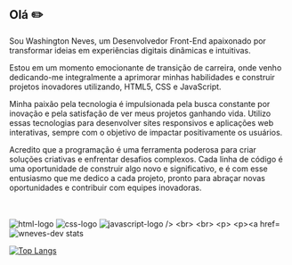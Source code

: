 ## Olá :pencil2:
Sou Washington Neves, um Desenvolvedor Front-End apaixonado por transformar ideias em experiências digitais dinâmicas e intuitivas. 

Estou em um momento emocionante de transição de carreira, onde venho dedicando-me integralmente a aprimorar minhas habilidades e construir projetos inovadores utilizando, HTML5, CSS e JavaScript.

Minha paixão pela tecnologia é impulsionada pela busca constante por inovação e pela satisfação de ver meus projetos ganhando vida. Utilizo essas tecnologias para desenvolver sites responsivos e aplicações web interativas, sempre com o objetivo de impactar positivamente os usuários.

Acredito que a programação é uma ferramenta poderosa para criar soluções criativas e enfrentar desafios complexos. Cada linha de código é uma oportunidade de construir algo novo e significativo, e é com esse entusiasmo que me dedico a cada projeto, pronto para abraçar novas oportunidades e contribuir com equipes inovadoras.

<br>
<br>
<img src="https://img.shields.io/badge/HTML5-E34F26?style=for-the-badge&logo=html5&logoColor=white" alt="html-logo" />
<img src="https://img.shields.io/badge/CSS3-1572B6?style=for-the-badge&logo=css3&logoColor=white" alt="css-logo" />
<img src="https://img.shields.io/badge/JavaScript-F7DF1E?style=for-the-badge&logo=javascript&logoColor=black" alt="javascript-logo />

<br>
<br>
<p>




[![wneves-dev stats](https://github-readme-stats.vercel.app/api?username=wneves-dev)](https://github.com/anuraghazra/github-readme-stats)

[![Top Langs](https://github-readme-stats.vercel.app/api/top-langs/?username=wneves-dev)](https://github.com/anuraghazra/github-readme-stats)

